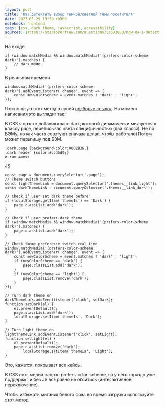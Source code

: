 ```yaml
---
layout: post
title: 'Как детектить выбор темной/светлой темы посетителя'
date: 2023-05-29 13:50 +0300
notebook: frontend
tags: [css, dark theme, javascript, accessibility]
sources: [https://stackoverflow.com/questions/56393880/how-do-i-detect-dark-mode-using-javascript/57795495#57795495]
---
```

На входе
```
if (window.matchMedia && window.matchMedia('(prefers-color-scheme: dark)').matches) {
    // dark mode
}
```

В реальном времени
```
window.matchMedia('(prefers-color-scheme: dark)').addEventListener('change', event => {
    const newColorScheme = event.matches ? "dark" : "light";
});
```

Я использую этот метод в своей [подборке ссылок](https://vallek.github.io/web-links/index.html). На момент написания это выглядит так:

В CSS я просто добавил класс dark, который динамически миксуется к классу page, переписывая цвета специфичностью (два класса). Не по БЭМу, но как часто советуют сначала делал, чтобы работало) Потом может перепишу под БЭМ.
```
.dark.page {background-color:#002B36;} 
.dark header {color:#c3d5d9;} 
и так далее
``` 
JS:
```
const page = document.querySelector('.page');
// Theme switch buttons
const lightThemeLink = document.querySelector('.themes__link_light');
const darkThemeLink = document.querySelector('.themes__link_dark');

// Check if user set dark theme before
if (localStorage.getItem('themeIs') == 'Dark') {
	page.classList.add('dark');
}

// Check if user prefers dark theme
if (window.matchMedia && window.matchMedia('(prefers-color-scheme: dark)').matches) {
	page.classList.add('dark');
}

// Check theme preference switch real time
window.matchMedia('(prefers-color-scheme: dark)').addEventListener('change', event => {
	const newColorScheme = event.matches ? 'dark' : 'light';
	if (newColorScheme == 'dark') {
		page.classList.add('dark');
	}
	if (newColorScheme == 'light') {
		page.classList.remove('dark');
	} 
});

// Turn dark theme on
darkThemeLink.addEventListener('click', setDark);
function setDark(el) {
	el.preventDefault();
	page.classList.add('dark');
	localStorage.setItem('themeIs', 'Dark');
}

// Turn light theme on
lightThemeLink.addEventListener('click', setLight);
function setLight(el) {
	el.preventDefault();
	page.classList.remove('dark');
		localStorage.setItem('themeIs', 'Light');
}
```

Это, кажется, покрывает все кейсы.

В CSS есть медиа-запрос prefers-color-scheme, но у него гораздо *у*же поддержка и без JS все равно не обойтись (интерактивное переключение).

Чтобы избежать мигания белого фона во время загрузки используйте [этот метод]({{site.baseurl}}/ru/dark-theme-flashing).